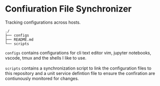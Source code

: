 # Confiuration File Synchronizer 

Tracking configurations across hosts. 

```
./
├── configs
├── README.md
└── scripts
```

`configs` contains configurations for cli text editor vim, jupyter notebooks, vscode, tmux and the shells I like to use.
<br><br>
`scripts` contains a synchronization script to link the configuration files to this repository and a unit service defintion file to ensure the confiration are contiunously monitored for changes.




